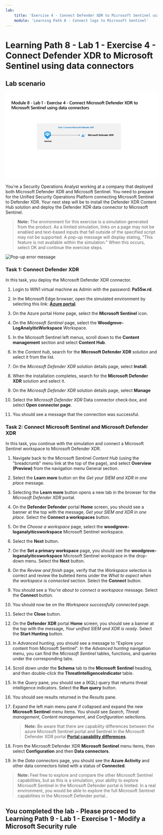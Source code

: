```yaml
---
lab:
    title: 'Exercise 4 - Connect Defender XDR to Microsoft Sentinel using data connectors'
    module: 'Learning Path 8 - Connect logs to Microsoft Sentinel'
---
```


# Learning Path 8 - Lab 1 - Exercise 4 - Connect Defender XDR to Microsoft Sentinel using data connectors

## Lab scenario

![Lab overview.](../Media/SC-200-Lab_Diagrams_Mod8_L1_Ex4.png)

You're a Security Operations Analyst working at a company that deployed both Microsoft Defender XDR and Microsoft Sentinel. You need to prepare for the Unified Security Operations Platform connecting Microsoft Sentinel to Defender XDR. Your next step will be to install the Defender XDR Content Hub solution and deploy the Defender XDR data connector to Microsoft Sentinel.

>**Note:**
> The environment for this exercise is a simulation generated from the product. As a limited simulation, links on a page may not be enabled and text-based inputs that fall outside of the specified script may not be supported. A pop-up message will display stating, "This feature is not available within the simulation." When this occurs, select OK and continue the exercise steps.

![Pop-up error message](../Media/simulation-pop-up-error.png)

### Task 1: Connect Defender XDR

In this task, you deploy the Microsoft Defender XDR connector.

1. Login to WIN1 virtual machine as Admin with the password: **Pa55w.rd**.  

1. In the Microsoft Edge browser, open the simulated environment by selecting this link: **[Azure portal]( https://app.highlights.guide/start/1c894b46-4b0a-40cb-b0f0-1e1c86c615f3?token=16d48b6c-eace-4a1f-8050-098d29d23a89)**.

1. On the Azure portal *Home* page, select the **Microsoft Sentinel** icon.

1. On the *Microsoft Sentinel* page, select the **Woodgrove-LogAnalyiticWorkspace** Workspace.

1. In the Microsoft Sentinel left menus, scroll down to the **Content management** section and select **Content Hub**.

1. In the *Content hub*, search for the **Microsoft Defender XDR** solution and select it from the list.

1. On the *Microsoft Defender XDR* solution details page, select **Install**.

1. When the installation completes,  search for the **Microsoft Defender XDR** solution and select it.

1. On the *Microsoft Defender XDR* solution details page, select **Manage**

1. Select the *Microsoft Defender XDR* Data connector check-box, and select **Open connector page**.

1. You should see a message that the connection was successful.

### Task 2: Connect Microsoft Sentinel and Microsoft Defender XDR

In this task, you continue with the simulation and connect a Microsoft Sentinel workspace to Microsoft Defender XDR.

1. Navigate back to the Microsoft Sentinel *Content Hub* (using the "breadcrumb" menu link at the top of the page), and select **Overview (Preview)** from the navigation menu General section.

1. Select the **Learn more** button on the *Get your SIEM and XDR in one place* message.

1. Selecting the **Learn more** button opens a new tab in the browser for the *Microsoft Defender XDR* portal.

1. On the **Defender Defender** portal **Home** screen, you should see a banner at the top with the message, *Get your SIEM and XDR in one place*. Select the **Connect a workspaces** button.

1. On the *Choose a workspace* page, select the **woodgrove-loganalyiticsworkspace** Microsoft Sentinel workspace.

1. Select the **Next** button.

1. On the **Set a primary workspace** page, you should see the **woodgrove-loganalyiticsworkspace** Microsoft Sentinel workspace in the drop-down menu. Select the **Next** button.

1. On the *Review and finish* page, verify that the *Workspace* selection is correct and review the bulleted items under the *What to expect when the workspace is connected* section. Select the **Connect** button.

1. You should see a *You're about to connect a workspace* message. Select the **Connect** button.

1. You should now be on the *Workspace successfully connected* page.

1. Select the **Close** button.

1. On the **Defender XDR** portal **Home** screen, you should see a banner at the top with the message, *Your unified SIEM and XDR is ready*. Select the **Start Hunting** button.

1. In *Advanced hunting*, you should see a message to "Explore your content from Microsoft Sentinel". In the *Advanced hunting* navigation menu, you can find the *Microsoft Sentinel* tables, functions, and queries under the corresponding tabs.

1. Scroll down under the **Schema** tab to the **Microsoft Sentinel** heading, and then double-click the **ThreatIntelligenceIndicator** table.

1. In the *Query* pane, you should see a (KQL) query that returns threat intelligence indicators. Select the **Run query** button.

1. You should see results returned in the *Results* pane.

1. Expand the left main menu pane if collapsed and  expand the new **Microsoft Sentinel** menu items. You should see *Search*, *Threat management*, *Content management*, and *Configuration* selections.

    >**Note:** Be aware that there are capability differences between the azure Microsoft Sentinel portal and Sentinel in the Microsoft Defender XDR portal **[Portal capability differences](https://learn.microsoft.com/azure/sentinel/microsoft-sentinel-defender-portal#capability-differences-between-portals)**.

1. From the Microsoft Defender XDR **Microsoft Sentinel** menu items, then select **Configuration** and then **Data connectors**.

1. In the *Data connectors* page, you should see the **Azure Activity** and other data connectors listed with a status of **Connected**.

>**Note:** Feel free to explore and compare the other Microsoft Sentinel capabilities, but as this is a simulation, your ability to explore Microsoft Sentinel in the Microsoft Defender portal is limited. In a real environment, you would be able to explore the full Microsoft Sentinel capabilities in the Microsoft Defender portal..

## You completed the lab - Please proceed to Learning Path 9 - Lab 1 - Exercise 1 - Modify a Microsoft Security rule
